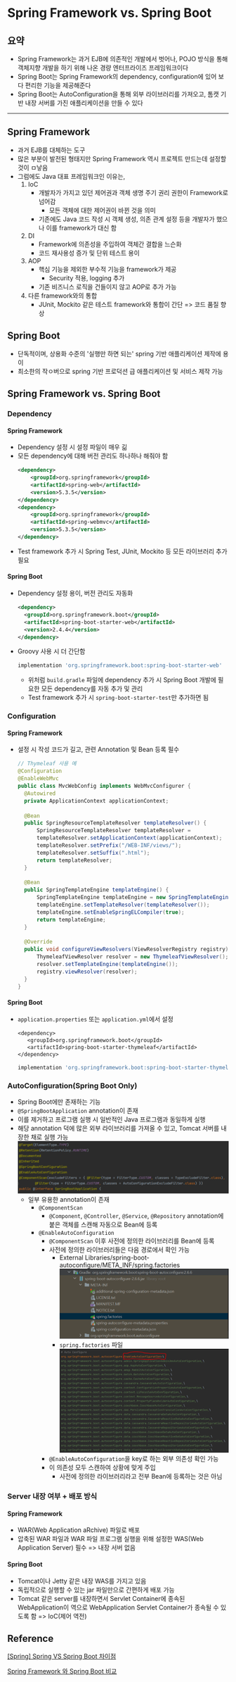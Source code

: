 # Spring Framework vs. Spring Boot

## 요약
- Spring Framework는 과거 EJB에 의존적인 개발에서 벗어나, POJO 방식을 통해 객체지향 개발을 하기 위해 나온 경량 엔터프라이즈 프레임워크이다
- Spring Boot는 Spring Framework의 dependency, configuration에 있어 보다 편리한 기능을 제공해준다
- Spring Boot는 AutoConfiguration을 통해 외부 라이브러리를 가져오고, 톰캣 기반 내장 서버를 가진 애플리케이션을 만들 수 있다

---

## Spring Framework
- 과거 EJB를 대체하는 도구
- 많은 부분이 발전된 형태지만 Spring Framework 역시 프로젝트 만드는데 설정할 것이 ㅁ낳음
- 그럼에도 Java 대표 프레임워크인 이유는,
  1. IoC
     - 개발자가 가지고 있던 제어권과 객체 생명 주기 권리 권한이 Framework로 넘어감
       - 모든 객체에 대한 제어권이 바뀐 것을 의미
     - 기존에도 Java 코드 작성 시 객체 생성, 의존 관계 설정 등을 개발자가 했으나 이를 framework가 대신 함
  2. DI
     - Framework에 의존성을 주입하여 객체간 결합을 느슨화
     - 코드 재사용성 증가 및 단위 테스트 용이
  3. AOP
     - 핵심 기능을 제외한 부수적 기능을 framework가 제공
       - Security 적용, logging 추가
     - 기존 비즈니스 로직을 건들이지 않고 AOP로 추가 가능
  4. 다른 framework와의 통합
     - JUnit, Mockito 같은 테스트 framework와 통합이 간단 => 코드 품질 향상

## Spring Boot
- 단독적이며, 상용화 수준의 '실행만 하면 되는' spring 기반 애플리케이션 제작에 용이
- 최소한의 작ㅇ버으로 spring 기반 프로덕션 급 애플리케이션 및 서비스 제작 가능

## Spring Framework vs. Spring Boot

### Dependency
#### Spring Framework
- Dependency 설정 시 설정 파일이 매우 긺
- 모든 dependency에 대해 버전 관리도 하나하나 해줘야 함
    ```xml
    <dependency>
        <groupId>org.springframework</groupId>
        <artifactId>spring-web</artifactId>
        <version>5.3.5</version>
    </dependency>
    <dependency>
        <groupId>org.springframework</groupId>
        <artifactId>spring-webmvc</artifactId>
        <version>5.3.5</version>
    </dependency>
    ```
- Test framework 추가 시 Spring Test, JUnit, Mockito 등 모든 라이브러리 추가 필요
#### Spring Boot
- Dependency 설정 용이, 버전 관리도 자동화
  ```xml
  <dependency>
    <groupId>org.springframework.boot</groupId>
    <artifactId>spring-boot-starter-web</artifactId>
    <version>2.4.4</version>
  </dependency>
  ```
- Groovy 사용 시 더 간단함
  ```groovy
  implementation 'org.springframework.boot:spring-boot-starter-web'
  ```
  - 위처럼 `build.gradle` 파일에 dependency 추가 시 Spring Boot 개발에 필요한 모든 dependency를 자동 추가 및 관리
  - Test framework 추가 시 `spring-boot-starter-test`만 추가하면 됨

### Configuration
#### Spring Framework
- 설정 시 작성 코드가 길고, 관련 Annotation 및 Bean 등록 필수
  ```java
  // Thymeleaf 사용 예
  @Configuration
  @EnableWebMvc
  public class MvcWebConfig implements WebMvcConfigurer {  
    @Autowired
    private ApplicationContext applicationContext;
    
    @Bean   
    public SpringResourceTemplateResolver templateResolver() {
        SpringResourceTemplateResolver templateResolver =
        templateResolver.setApplicationContext(applicationContext);
        templateResolver.setPrefix("/WEB-INF/views/");
        templateResolver.setSuffix(".html");
        return templateResolver;
    }

    @Bean
    public SpringTemplateEngine templateEngine() {
        SpringTemplateEngine templateEngine = new SpringTemplateEngine();
        templateEngine.setTemplateResolver(templateResolver());
        templateEngine.setEnableSpringELCompiler(true);
        return templateEngine;
    }
    
    @Override
    public void configureViewResolvers(ViewResolverRegistry registry) {
        ThymeleafViewResolver resolver = new ThymeleafViewResolver();
        resolver.setTemplateEngine(templateEngine());
        registry.viewResolver(resolver);
    }
  }
  ```
#### Spring Boot
- `application.properties` 또는 `application.yml`에서 설정
    ```YML
    <dependency>
       <groupId>org.springframework.boot</groupId>
       <artifactId>spring-boot-starter-thymeleaf</artifactId>
    </dependency>
    ```
    ```groovy
    implementation 'org.springframework.boot:spring-boot-starter-thymeleaf'
    ```

### AutoConfiguration(Spring Boot Only)
- Spring Boot에만 존재하는 기능
- `@SpringBootApplication` annotation이 존재
- 이를 제거하고 프로그램 실행 시 일반적인 Java 프로그램과 동일하게 실행
- 해당 annotation 덕에 많은 외부 라이브러리를 가져올 수 있고, Tomcat 서버를 내장한 채로 실행 가능
    ![img.png](img.png)
  - 일부 유용한 annotation이 존재
    - `@ComponentScan`
      - `@Component`, `@Controller`, `@Service`, `@Repository` annotation에 붙은 객체를 스캔해 자동으로 Bean에 등록
    - `@EnableAutoConfiguration`
      - `@ComponentScan` 이후 사전에 정의한 라이브러리를 Bean에 등록
      - 사전에 정의한 라이브러리들은 다음 경로에서 확인 가능
        - External Libraries/spring-boot-autoconfigure/META_INF/spring.factories
        ![img_1.png](img_1.png)
        - `spring.factories` 파일
        ![img_2.png](img_2.png)
      - `@EnableAutoConfiguration`을 key로 하는 외부 의존성 확인 가능
      - 이 의존성 모두 스캔하여 상황에 맞게 주입
        - 사전에 정의한 라이브러리라고 전부 Bean에 등록하는 것은 아님

### Server 내장 여부 + 배포 방식
#### Spring Framework
- WAR(Web Application aRchive) 파일로 배포
- 압축된 WAR 파일과 WAR 파일 프로그램 실행을 위해 설정한 WAS(Web Application Server) 필수 => 내장 서버 없음

#### Spring Boot
- Tomcat이나 Jetty 같은 내장 WAS를 가지고 있음
- 독립적으로 실행할 수 있는 jar 파일만으로 간편하게 배포 가능
- Tomcat 같은 server를 내장하면서 Servlet Container에 종속된 WebApplication이 역으로 WebApplication Servlet Container가 종속될 수 있도록 함 => IoC(제어 역전)

## Reference

[[Spring] Spring  VS Spring Boot 차이점](https://programforlife.tistory.com/68)

[Spring Framework 와 Spring Boot 비교](https://velog.io/@brucehan/Spring-vs-Spring-Boot-차이점-알아보기)